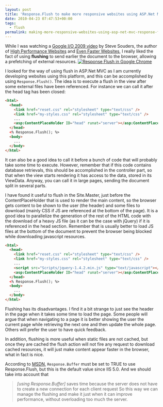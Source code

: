 ```yaml
---
layout: post
title: 'Response.Flush to make more responsive websites using ASP.Net MVC'
date: 2010-04-23 07:47:53+00:00
tags:
  - flush
permalink: making-more-responsive-websites-using-asp-net-mvc-response-flush
---
```


While I was watching a [Google I/O 2009 video](https://www.youtube.com/watch?v=aJGC0JSlpPE) by Steve Souders, the author of [High Performance Websites](http://oreilly.com/catalog/9780596529307) and [Even Faster Websites](http://oreilly.com/catalog/9780596522315), I really liked the fact of using **flushing** to send earlier the document to the browser, allowing a prefetching of external resources.
[![Response Flush in Google Chrome](/assets/images/posts/response-flush-short-300x101.jpg)](/assets/images/posts/response-flush-short.jpg)

<!-- more -->
I looked for the way of using flush in ASP.Net MVC as I am currently developing websites using this platform, and this can be accomplished by using `Response.Flush()`. The idea is to execute a flush in the view after some external files have been referenced. For instance we can call it after the head tag has been closed:
```html
<html>
  <head>
    <link href="reset.css" rel="stylesheet" type="text/css" />
    <link href="my-styles.css" rel="stylesheet" type="text/css" />
    ...
    <asp:ContentPlaceHolder ID="head" runat="server"></asp:ContentPlaceHolder>
  </head>
  <% Response.Flush(); %>
  <body>
    ...
  </body>
</html>
```
It can also be a good idea to call it before a bunch of code that will probably take some time to execute. However, remember that if this code contains database retrievals, this should be accomplished in the controller part, so that when the view starts rendering it has access to the data, stored in its ViewData. Anyway, you can call it in large pages, sending the document split in several parts.

I have found it useful to flush in the Site.Master, just before the ContentPlaceHolder that is used to render the main content, so the browser gets content to be shown to the user (the header) and some files to download (mainly CSS if JS are referenced at the bottom of the page). It is a good idea to parallelize the generation of the rest of the HTML code with the download of a heavy JS file (as it can be the case with jQuery) if it is referenced in the head section. Remember that is usually better to load JS files at the bottom of the document to prevent the browser being blocked while downloading javascript resources.
```html
<html>
  <head>
    <link href="reset.css" rel="stylesheet" type="text/css" />
    <link href="my-styles.css" rel="stylesheet" type="text/css" />
    ...
    <script src="Scripts/jquery-1.4.2.min.js" type="text/javascript"></script>
    <asp:ContentPlaceHolder ID="head" runat="server"></asp:ContentPlaceHolder>
  </head>
  <% Response.Flush(); %>
  <body>
    ...
  </body>
</html>
```
Flushing has its disadvantages. I find it a bit strange to just see the header in the page when it takes some time to load the page. Some people will argue that when navigating to a page it is better showing the user the current page while retrieving the next one and then update the whole page. Others will prefer the user to have quick feedback.

In addition, flushing is more useful when static files are not cached, but once they are cached the flush action will not fire any request to download cached resources, it will just make content appear faster in the browser, what in fact is nice.

According to [MSDN](http://msdn.microsoft.com/en-us/library/ms526001.aspx), `Response.Buffer` must be set to TRUE to use Response.Flush, but this is the default value since IIS 5.0. And we should take into account that

>_[using Response.Buffer]_ saves time because the server does not have to create a new connection for each client request
So this way we can manage the flushing and make it just when it can improve performance, without overloading too much the server.
